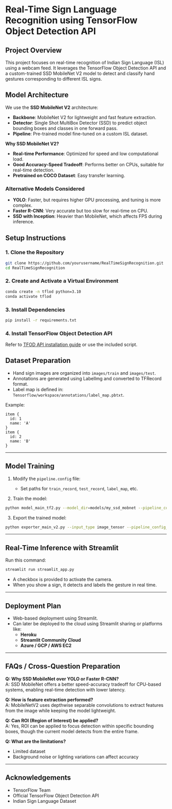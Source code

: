 
# Real-Time Sign Language Recognition using TensorFlow Object Detection API
    
## Project Overview


This project focuses on real-time recognition of Indian Sign Language (ISL) using a webcam feed. It leverages the TensorFlow Object Detection API and a custom-trained SSD MobileNet V2 model to detect and classify hand gestures corresponding to different ISL signs.



## Model Architecture

We use the **SSD MobileNet V2** architecture:
- **Backbone**: MobileNet V2 for lightweight and fast feature extraction.
- **Detector**: Single Shot MultiBox Detector (SSD) to predict object bounding boxes and classes in one forward pass.
- **Pipeline**: Pre-trained model fine-tuned on a custom ISL dataset.

**Why SSD MobileNet V2?**
- **Real-time Performance**: Optimized for speed and low computational load.
- **Good Accuracy-Speed Tradeoff**: Performs better on CPUs, suitable for real-time detection.
- **Pretrained on COCO Dataset**: Easy transfer learning.

### Alternative Models Considered
- **YOLO**: Faster, but requires higher GPU processing, and tuning is more complex.
- **Faster R-CNN**: Very accurate but too slow for real-time on CPU.
- **SSD with Inception**: Heavier than MobileNet, which affects FPS during inference.

## Setup Instructions

### 1. Clone the Repository
```bash
git clone https://github.com/yourusername/RealTimeSignRecognition.git
cd RealTimeSignRecognition
```

### 2. Create and Activate a Virtual Environment
```bash
conda create -n tflod python=3.10
conda activate tflod
```

### 3. Install Dependencies
```bash
pip install -r requirements.txt
```

### 4. Install TensorFlow Object Detection API
Refer to [TFOD API installation guide](https://tensorflow-object-detection-api-tutorial.readthedocs.io/en/latest/install.html) or use the included script.

## Dataset Preparation


- Hand sign images are organized into `images/train` and `images/test`.
- Annotations are generated using LabelImg and converted to TFRecord format.
- Label map is defined in: `Tensorflow/workspace/annotations/label_map.pbtxt`.

Example:
```text
item {
  id: 1
  name: 'A'
}
item {
  id: 2
  name: 'B'
}
```

---

##  Model Training

1. Modify the `pipeline.config` file:
   - Set paths for `train_record`, `test_record`, `label_map`, etc.

2. Train the model:
```bash
python model_main_tf2.py --model_dir=models/my_ssd_mobnet --pipeline_config_path=models/my_ssd_mobnet/pipeline.config
```

3. Export the trained model:
```bash
python exporter_main_v2.py --input_type image_tensor --pipeline_config_path models/my_ssd_mobnet/pipeline.config --trained_checkpoint_dir models/my_ssd_mobnet --output_directory exported-model
```

---

##  Real-Time Inference with Streamlit

Run this command:
```bash
streamlit run streamlit_app.py
```

- A checkbox is provided to activate the camera.
- When you show a sign, it detects and labels the gesture in real time.

---

##  Deployment Plan

- Web-based deployment using Streamlit.
- Can later be deployed to the cloud using Streamlit sharing or platforms like:
  - **Heroku**
  - **Streamlit Community Cloud**
  - **Azure / GCP / AWS EC2**

---

##  FAQs / Cross-Question Preparation

**Q: Why SSD MobileNet over YOLO or Faster R-CNN?**  
A: SSD MobileNet offers a better speed-accuracy tradeoff for CPU-based systems, enabling real-time detection with lower latency.

**Q: How is feature extraction performed?**  
A: MobileNetV2 uses depthwise separable convolutions to extract features from the image while keeping the model lightweight.

**Q: Can ROI (Region of Interest) be applied?**  
A: Yes, ROI can be applied to focus detection within specific bounding boxes, though the current model detects from the entire frame.

**Q: What are the limitations?**  
- Limited dataset
- Background noise or lighting variations can affect accuracy

---

##  Acknowledgements

- TensorFlow Team
- Official TensorFlow Object Detection API
- Indian Sign Language Dataset



